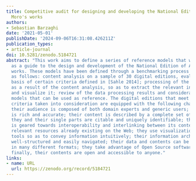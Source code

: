 ```yaml
---
title: Competitive audit for designing and developing the National Edition of Aldo
  Moro's works
authors:
- Sebastian Barzaghi
date: '2021-05-01'
publishDate: '2024-09-06T16:31:08.426211Z'
publication_types:
- article-journal
doi: 10.5281/zenodo.5184721
abstract: "This work aims to define a series of reference models that would serve
  as a guide to the design and development of the National Edition of Aldo Moro's
  works. These models have been defined through a benchmarking process that is organized
  as follows: content analysis on a sample of 30 digital editions, evaluated on the
  basis of certain criteria defined in [Sahle 2014]; processing of the data gathered
  as a result of the content analysis, so as to extract the relevant information,
  and visualize it; review of the data processing results and consideration of the
  models that can be used as reference. The digital editions that meet the quality
  criteria taken into consideration are equipped with the following characteristics:
  their audience is composed of both domain experts and generic users; their documentation
  is rich and accurate; their content is described by a complete set of metadata;
  they and their single parts are citable and uniquely identifiable; their data model
  is geared towards interoperability and interlinking between its contents and the
  relevant resources already existing on the Web; they use visualization and storytelling
  tools so as to convey information intuitively; their information architecture is
  well-structured and easily navigated; their data and contents can be downloaded
  in many different formats; they take advantage of Open Source software and tools;
  finally, their contents are open and accessible to anyone."
links:
- name: URL
  url: https://zenodo.org/record/5184721
---
```

